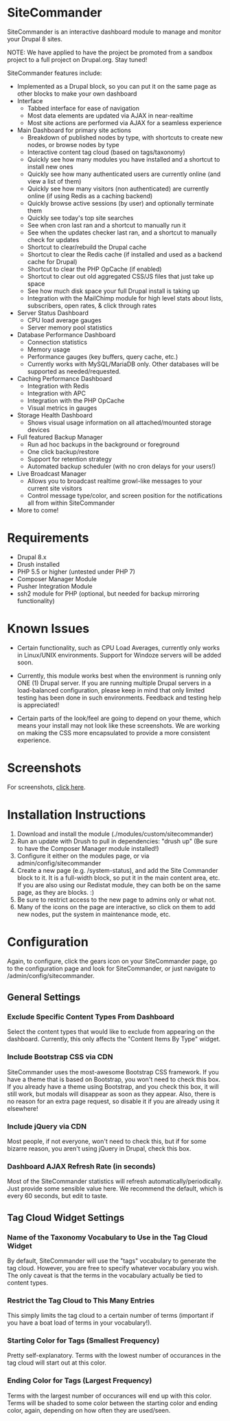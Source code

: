 # SiteCommander
SiteCommander is an interactive dashboard module to manage and monitor your Drupal 8 sites.

NOTE: We have applied to have the project be promoted from a sandbox project to a full project on Drupal.org. Stay tuned!

SiteCommander features include:

- Implemented as a Drupal block, so you can put it on the same page as other blocks to make your own dashboard
- Interface
  - Tabbed interface for ease of navigation
  - Most data elements are updated via AJAX in near-realtime
  - Most site actions are performed via AJAX for a seamless experience
- Main Dashboard for primary site actions
  - Breakdown of published nodes by type, with shortcuts to create new nodes, or browse nodes by type
  - Interactive content tag cloud (based on tags/taxonomy)
  - Quickly see how many modules you have installed and a shortcut to install new ones
  - Quickly see how many authenticated users are currently online (and view a list of them)
  - Quickly see how many visitors (non authenticated) are currently online (if using Redis as a caching backend)
  - Quickly browse active sessions (by user) and optionally terminate them
  - Quickly see today's top site searches
  - See when cron last ran and a shortcut to manually run it
  - See when the updates checker last ran, and a shortcut to manually check for updates
  - Shortcut to clear/rebuild the Drupal cache
  - Shortcut to clear the Redis cache (if installed and used as a backend cache for Drupal)
  - Shortcut to clear the PHP OpCache (if enabled)
  - Shortcut to clear out old aggregated CSS/JS files that just take up space
  - See how much disk space your full Drupal install is taking up
  - Integration with the MailChimp module for high level stats about lists, subscribers, open rates, & click through rates
- Server Status Dashboard
  - CPU load average gauges
  - Server memory pool statistics
- Database Performance Dashboard
  - Connection statistics
  - Memory usage
  - Performance gauges (key buffers, query cache, etc.)
  - Currently works with MySQL/MariaDB only. Other databases will be supported as needed/requested.
- Caching Performance Dashboard
  - Integration with Redis
  - Integration with APC
  - Integration with the PHP OpCache
  - Visual metrics in gauges
- Storage Health Dashboard
  - Shows visual usage information on all attached/mounted storage devices
- Full featured Backup Manager
  - Run ad hoc backups in the background or foreground
  - One click backup/restore
  - Support for retention strategy
  - Automated backup scheduler (with no cron delays for your users!)
- Live Broadcast Manager
  - Allows you to broadcast realtime growl-like messages to your current site visitors
  - Control message type/color, and screen position for the notifications all from within SiteCommander
- More to come!

# Requirements

* Drupal 8.x
* Drush installed
* PHP 5.5 or higher (untested under PHP 7)
* Composer Manager Module
* Pusher Integration Module
* ssh2 module for PHP (optional, but needed for backup mirroring functionality)

# Known Issues

* Certain functionality, such as CPU Load Averages, currently only works in Linux/UNIX environments. Support for Windoze servers will be added soon.

* Currently, this module works best when the environment is running only ONE (1) Drupal server. If you are running multiple Drupal servers in a load-balanced configuration, please keep in mind that only limited testing has been done in such environments. Feedback and testing help is appreciated!

* Certain parts of the look/feel are going to depend on your theme, which means your install may not look like these screenshots. We are working on making the CSS more encapsulated to provide a more consistent experience.

# Screenshots

For screenshots, [click here](http://incurs.us/open-source-projects/sitecommander).

# Installation Instructions

1. Download and install the module (./modules/custom/sitecommander)
2. Run an update with Drush to pull in dependencies: "drush up" (Be sure to have the Composer Manager module installed!)
3. Configure it either on the modules page, or via admin/config/sitecommander
4. Create a new page (e.g. /system-status), and add the Site Commander block to it. It is a full-width block, so put it in the main content area, etc. If you are also using our Redistat module, they can both be on the same page, as they are blocks. :)
5. Be sure to restrict access to the new page to admins only or what not.
6. Many of the icons on the page are interactive, so click on them to add new nodes, put the system in maintenance mode, etc.

# Configuration

Again, to configure, click the gears icon on your SiteCommander page, go to the configuration page and look for SiteCommander, or just navigate to /admin/config/sitecommander.

## General Settings

### Exclude Specific Content Types From Dashboard

Select the content types that would like to exclude from appearing on the dashboard. Currently, this only affects the "Content Items By Type" widget.

### Include Bootstrap CSS via CDN

SiteCommander uses the most-awesome Bootstrap CSS framework. If you have a theme that is based on Bootstrap, you won't need to check this box. If you already have a theme using Bootstrap, and you check this box, it will still work, but modals will disappear as soon as they appear. Also, there is no reason for an extra page request, so disable it if you are already using it elsewhere!

### Include jQuery via CDN

Most people, if not everyone, won't need to check this, but if for some bizarre reason, you aren't using jQuery in Drupal, check this box.

### Dashboard AJAX Refresh Rate (in seconds)

Most of the SiteCommander statistics will refresh automatically/periodically. Just provide some sensible value here. We recommend the default, which is every 60 seconds, but edit to taste.

## Tag Cloud Widget Settings

### Name of the Taxonomy Vocabulary to Use in the Tag Cloud Widget

By default, SiteCommander will use the "tags" vocabulary to generate the tag cloud. However, you are free to specify whatever vocabulary you wish. The only caveat is that the terms in the vocabulary actually be tied to content types.

### Restrict the Tag Cloud to This Many Entries

This simply limits the tag cloud to a certain number of terms (important if you have a boat load of terms in your vocabulary!).

### Starting Color for Tags (Smallest Frequency)

Pretty self-explanatory. Terms with the lowest number of occurances in the tag cloud will start out at this color.

### Ending Color for Tags (Largest Frequency)

Terms with the largest number of occurances will end up with this color. Terms will be shaded to some color between the starting color and ending color, again, depending on how often they are used/seen.


